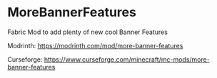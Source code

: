 # MoreBannerFeatures
 Fabric Mod to add plenty of new cool Banner Features
 
 Modrinth: https://modrinth.com/mod/more-banner-features
 
 Curseforge: https://www.curseforge.com/minecraft/mc-mods/more-banner-features
